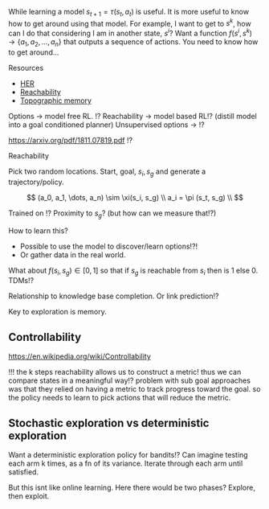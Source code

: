While learning a model $s_{t+1} = \tau(s_t, a_t)$ is useful. It is more useful to know how to get around using that model. For example, I want to get to $s^k$, how can I do that considering I am in another state, $s^i$? Want a function $f(s^i, s^k) \to \{a_1, a_2, \dots, a_n\}$ that outputs a sequence of actions. You need to know how to get around...

Resources

- [HER](https://arxiv.org/abs/1707.01495)
- [Reachability](https://arxiv.org/abs/1810.02274)
- [Topographic memory](https://arxiv.org/abs/1803.00653)


Options -> model free RL. !?
Reachability -> model based RL!? (distill model into a goal conditioned planner)
Unsupervised options -> !?


https://arxiv.org/pdf/1811.07819.pdf !?


Reachability

Pick two random locations. Start, goal, $s_i, s_g$ and generate a trajectory/policy.

$$
(a_0, a_1, \dots, a_n) \sim \xi(s_i, s_g)  \\
a_i = \pi (s_t, s_g) \\
$$

Trained on !? Proximity to $s_g$? (but how can we measure that!?)

How to learn this?
- Possible to use the model to discover/learn options!?!
- Or gather data in the real world.


What about $f(s_i, s_g) \in [0, 1]$ so that if $s_g$ is reachable from $s_i$ then is 1 else 0. TDMs!?



Relationship to knowledge base completion. Or link prediction!?


Key to exploration is memory.



## Controllability

https://en.wikipedia.org/wiki/Controllability




!!! the k steps reachability allows us to construct a metric! thus we can compare states in a meaningful way!?
problem with sub goal approaches was that they relied on having a metric to track progress toward the goal.
so the policy needs to learn to pick actions that will reduce the metric.


## Stochastic exploration vs deterministic exploration

Want a deterministic exploration policy for bandits!?
Can imagine testing each arm k times, as a fn of its variance.
Iterate through each arm until satisfied.

But this isnt like online learning.
Here there would be two phases? Explore, then exploit.
